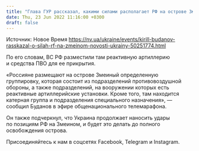 ```yaml
---
title: "Глава ГУР рассказал, какими силами располагает РФ на острове Змеиный"
date: Thu, 23 Jun 2022 11:16:00 +0300
draft: false
---
```

Источник: Новое Время https://nv.ua/ukraine/events/kirill-budanov-rasskazal-o-silah-rf-na-zmeinom-novosti-ukrainy-50251774.html


По его словам, ВС РФ разместили там реактивную артиллерию и средства ПВО для ее прикрытия.

«Россияне размещают на острове Змеиный определенную группировку, которая состоит из подразделений противовоздушной обороны, а также подразделений, на вооружении которых есть реактивные артиллерийские установки. Кроме того, там находится катерная группа и подразделения специального назначения», — сообщил Буданов в эфире общенационального телемарафона.

Он также подчеркнул, что Украина продолжает наносить удары по позициям РФ на Змеином, и будет это делать до полного освобождения острова.

Присоединяйтесь к нам в соцсетях Facebook, Telegram и Instagram.
